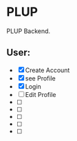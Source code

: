 # PLUP

PLUP Backend.

## User:

- [x] Create Account
- [x] see Profile
- [x] Login
- [ ] Edit Profile
- [ ]
- [ ]
- [ ]
- [ ]
- [ ]
